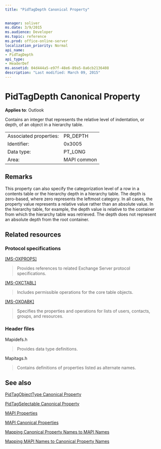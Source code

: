 ```yaml
---
title: "PidTagDepth Canonical Property"
 
 
manager: soliver
ms.date: 3/9/2015
ms.audience: Developer
ms.topic: reference
ms.prod: office-online-server
localization_priority: Normal
api_name:
- PidTagDepth
api_type:
- HeaderDef
ms.assetid: 04d444a5-e97f-48e6-89a5-8a6cb2136408
description: "Last modified: March 09, 2015"
---
```


# PidTagDepth Canonical Property

  
  
**Applies to**: Outlook 
  
Contains an integer that represents the relative level of indentation, or depth, of an object in a hierarchy table.
  
|||
|:-----|:-----|
|Associated properties:  <br/> |PR_DEPTH  <br/> |
|Identifier:  <br/> |0x3005  <br/> |
|Data type:  <br/> |PT_LONG  <br/> |
|Area:  <br/> |MAPI common  <br/> |
   
## Remarks

This property can also specify the categorization level of a row in a contents table or the hierarchy depth in a hierarchy table. The depth is zero-based, where zero represents the leftmost category. In all cases, the property value represents a relative value rather than an absolute value. In the hierarchy table, for example, the depth value is relative to the container from which the hierarchy table was retrieved. The depth does not represent an absolute depth from the root container. 
  
## Related resources

### Protocol specifications

[[MS-OXPROPS]](http://msdn.microsoft.com/library/f6ab1613-aefe-447d-a49c-18217230b148%28Office.15%29.aspx)
  
> Provides references to related Exchange Server protocol specifications.
    
[[MS-OXCTABL]](http://msdn.microsoft.com/library/d33612dc-36a8-4623-8a26-c156cf8aae4b%28Office.15%29.aspx)
  
> Includes permissible operations for the core table objects.
    
[[MS-OXOABK]](http://msdn.microsoft.com/library/f4cf9b4c-9232-4506-9e71-2270de217614%28Office.15%29.aspx)
  
> Specifies the properties and operations for lists of users, contacts, groups, and resources.
    
### Header files

Mapidefs.h
  
> Provides data type definitions.
    
Mapitags.h
  
> Contains definitions of properties listed as alternate names.
    
## See also



[PidTagObjectType Canonical Property](pidtagobjecttype-canonical-property.md)
  
[PidTagSelectable Canonical Property](pidtagselectable-canonical-property.md)


[MAPI Properties](mapi-properties.md)
  
[MAPI Canonical Properties](mapi-canonical-properties.md)
  
[Mapping Canonical Property Names to MAPI Names](mapping-canonical-property-names-to-mapi-names.md)
  
[Mapping MAPI Names to Canonical Property Names](mapping-mapi-names-to-canonical-property-names.md)

